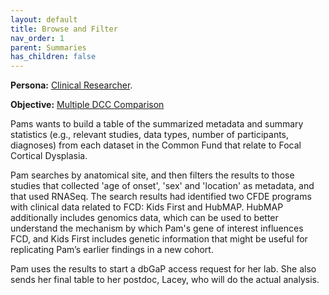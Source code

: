 ```yaml
---
layout: default
title: Browse and Filter
nav_order: 1
parent: Summaries
has_children: false
---
```


**Persona:** [Clinical Researcher](../personas/clinical-researcher).

**Objective:** [Multiple DCC Comparison](../objectives/multi-dcc-comparison)


Pams wants to build a table of the summarized metadata and summary statistics (e.g., relevant studies, data types, number of participants, diagnoses) from each dataset
in the Common Fund that relate to Focal Cortical Dysplasia.

Pam searches by anatomical site, and then filters the results to those studies
that collected 'age of onset', 'sex' and 'location' as metadata, and that used
RNASeq. The search results had identified two CFDE programs with clinical data
related to FCD: Kids First and HubMAP. HubMAP additionally includes genomics data,
which can be used to better understand the mechanism by which Pam's gene of
interest influences FCD, and Kids First includes genetic information that might
be useful for replicating Pam’s earlier findings in a new cohort.

Pam uses the results to start a dbGaP access request for her lab. She also sends
her final table to her postdoc, Lacey, who will do the actual analysis.
